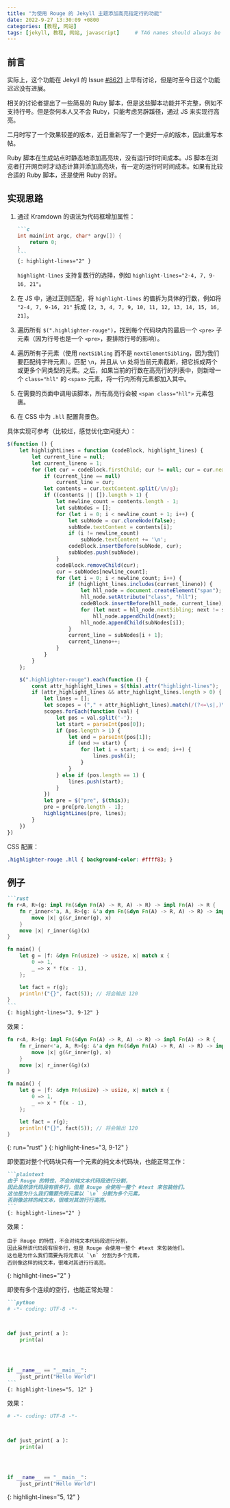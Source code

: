 ```yaml
---
title: "为使用 Rouge 的 Jekyll 主题添加高亮指定行的功能"
date: 2022-9-27 13:30:09 +0800
categories: [教程, 网站]
tags: [jekyll, 教程, 网站, javascript]     # TAG names should always be lowercase
---
```


## 前言

实际上，这个功能在 Jekyll 的 Issue [#8621](https://github.com/jekyll/jekyll/issues/8621) 上早有讨论，但是时至今日这个功能迟迟没有进展。

相关的讨论者提出了一些简易的 Ruby 脚本，但是这些脚本功能并不完整，例如不支持行号。但是奈何本人又不会 Ruby，只能考虑另辟蹊径，通过 JS 来实现行高亮。

二月时写了一个效果较差的版本，近日重新写了一个更好一点的版本，因此重写本帖。

Ruby 脚本在生成站点时静态地添加高亮块，没有运行时时间成本。JS 脚本在浏览者打开网页时才动态计算并添加高亮块，有一定的运行时时间成本。如果有比较合适的 Ruby 脚本，还是使用 Ruby 的好。

## 实现思路

1. 通过 Kramdown 的语法为代码框增加属性：

    ````markdown
    ```c
    int main(int argc, char* argv[]) {
        return 0;
    }
    ```
    {: highlight-lines="2" }
    ````

    `highlight-lines` 支持复数行的选择，例如 `highlight-lines="2-4, 7, 9-16, 21"`。

2. 在 JS 中，通过正则匹配，将 `highlight-lines` 的值拆为具体的行数，例如将 `"2-4, 7, 9-16, 21"` 拆成 `[2, 3, 4, 7, 9, 10, 11, 12, 13, 14, 15, 16, 21]`。
3. 遍历所有 `$(".highlighter-rouge")`，找到每个代码块内的最后一个 `<pre>` 子元素（因为行号也是一个 `<pre>`，要排除行号的影响）。
4. 遍历所有子元素（使用 `nextSibling` 而不是 `nextElementSibling`，因为我们要匹配纯字符元素）。匹配 `\n`，并且从 `\n` 处将当前元素截断，把它拆成两个或更多个同类型的元素。之后，如果当前的行数在高亮行的列表中，则新增一个 `class="hll"` 的 `<span>` 元素，将一行内所有元素都加入其中。
5. 在需要的页面中调用该脚本，所有高亮行会被 `<span class="hll">` 元素包裹。
6. 在 CSS 中为 `.hll` 配置背景色。

具体实现可参考（比较烂，感觉优化空间挺大）：

```javascript
$(function () {
    let highlightLines = function (codeBlock, highlight_lines) {
        let current_line = null;
        let current_lineno = 1;
        for (let cur = codeBlock.firstChild; cur != null; cur = cur.nextSibling) {
            if (current_line == null)
                current_line = cur;
            let contents = cur.textContent.split(/\n/g);
            if ((contents || []).length > 1) {
                let newline_count = contents.length - 1;
                let subNodes = [];
                for (let i = 0; i < newline_count + 1; i++) {
                    let subNode = cur.cloneNode(false);
                    subNode.textContent = contents[i];
                    if (i != newline_count)
                        subNode.textContent += '\n';
                    codeBlock.insertBefore(subNode, cur);
                    subNodes.push(subNode);
                }
                codeBlock.removeChild(cur);
                cur = subNodes[newline_count];
                for (let i = 0; i < newline_count; i++) {
                    if (highlight_lines.includes(current_lineno)) {
                        let hll_node = document.createElement("span");
                        hll_node.setAttribute("class", "hll");
                        codeBlock.insertBefore(hll_node, current_line);
                        for (let next = hll_node.nextSibling; next != subNodes[i]; next = hll_node.nextSibling)
                            hll_node.appendChild(next);
                        hll_node.appendChild(subNodes[i]);
                    }
                    current_line = subNodes[i + 1];
                    current_lineno++;
                }
            }
        }
    };

    $(".highlighter-rouge").each(function () {
        const attr_highlight_lines = $(this).attr("highlight-lines");
        if (attr_highlight_lines && attr_highlight_lines.length > 0) {
            let lines = [];
            let scopes = ("," + attr_highlight_lines).match(/(?<=\s|,)\d+(-\d+)?/g)
            scopes.forEach(function (val) {
                let pos = val.split('-');
                let start = parseInt(pos[0]);
                if (pos.length > 1) {
                    let end = parseInt(pos[1]);
                    if (end >= start) {
                        for (let i = start; i <= end; i++) {
                            lines.push(i);
                        }
                    }
                } else if (pos.length == 1) {
                    lines.push(start);
                }
            })
            let pre = $("pre", $(this));
            pre = pre[pre.length - 1];
            highlightLines(pre, lines);
        }
    })
})
```

CSS 配置：

```css
.highlighter-rouge .hll { background-color: #ffff83; }
```

## 例子

````markdown
```rust
fn r<A, R>(g: impl Fn(&dyn Fn(A) -> R, A) -> R) -> impl Fn(A) -> R {
    fn r_inner<'a, A, R>(g: &'a dyn Fn(&dyn Fn(A) -> R, A) -> R) -> impl Fn(A) -> R + 'a {
        move |x| g(&r_inner(g), x)
    }
    move |x| r_inner(&g)(x)
}

fn main() {
    let g = |f: &dyn Fn(usize) -> usize, x| match x {
        0 => 1,
        _ => x * f(x - 1),
    };

    let fact = r(g);
    println!("{}", fact(5)); // 将会输出 120
}
```
{: highlight-lines="3, 9-12" }
````

效果：

```rust
fn r<A, R>(g: impl Fn(&dyn Fn(A) -> R, A) -> R) -> impl Fn(A) -> R {
    fn r_inner<'a, A, R>(g: &'a dyn Fn(&dyn Fn(A) -> R, A) -> R) -> impl Fn(A) -> R + 'a {
        move |x| g(&r_inner(g), x)
    }
    move |x| r_inner(&g)(x)
}

fn main() {
    let g = |f: &dyn Fn(usize) -> usize, x| match x {
        0 => 1,
        _ => x * f(x - 1),
    };

    let fact = r(g);
    println!("{}", fact(5)); // 将会输出 120
}
```
{: run="rust" }
{: highlight-lines="3, 9-12" }

即使面对整个代码块只有一个元素的纯文本代码块，也能正常工作：

````markdown
```plaintext
由于 Rouge 的特性，不会对纯文本代码段进行分割，
因此虽然该代码段有很多行，但是 Rouge 会使用一整个 #text 来包装他们。
这也是为什么我们需要先将元素以 `\n` 分割为多个元素，
否则像这样的纯文本，很难对其进行行高亮。
```
{: highlight-lines="2" }
````

效果：

```plaintext
由于 Rouge 的特性，不会对纯文本代码段进行分割，
因此虽然该代码段有很多行，但是 Rouge 会使用一整个 #text 来包装他们。
这也是为什么我们需要先将元素以 `\n` 分割为多个元素，
否则像这样的纯文本，很难对其进行行高亮。
```
{: highlight-lines="2" }

即使有多个连续的空行，也能正常处理：

````markdown
```python
# -*- coding: UTF-8 -*-



def just_print( a ):
    print(a)




if __name__ == "__main__":
    just_print("Hello World")
```
{: highlight-lines="5, 12" }
````

效果：

```python
# -*- coding: UTF-8 -*-



def just_print( a ):
    print(a)




if __name__ == "__main__":
    just_print("Hello World")
```
{: highlight-lines="5, 12" }